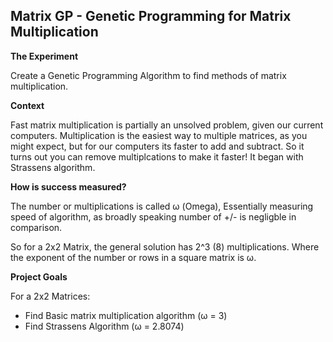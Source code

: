 ## Matrix GP - Genetic Programming for Matrix Multiplication

**The Experiment**

Create a Genetic Programming Algorithm to find methods of matrix multiplication.

**Context**

Fast matrix multiplication is partially an unsolved problem, given our current computers.
Multiplication is the easiest way to multiple matrices, as you might expect, but for our computers its faster to add and subtract.
So it turns out you can remove multiplcations to make it faster! It began with Strassens algorithm.

**How is success measured?**

The number or multiplications is called ω (Omega), Essentially measuring speed of algorithm, as broadly speaking number of +/- is negligble in comparison.

So for a 2x2 Matrix, the general solution has 2^3 (8) multiplications. Where the exponent of the number or rows in a square matrix is ω.

**Project Goals**

For a 2x2 Matrices:
- Find Basic matrix multiplication algorithm (ω = 3)
- Find Strassens Algorithm (ω = 2.8074) 

